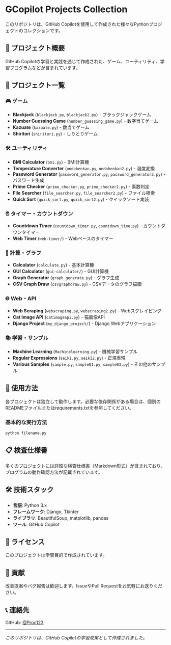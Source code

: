 # GCopilot Projects Collection

このリポジトリは、GitHub Copilotを使用して作成された様々なPythonプロジェクトのコレクションです。

## 🎯 プロジェクト概要

GitHub Copilotの学習と実践を通じて作成された、ゲーム、ユーティリティ、学習プログラムなどが含まれています。

## 📁 プロジェクト一覧

### 🎮 ゲーム
- **Blackjack** (`blackjack.py`, `blackjack2.py`) - ブラックジャックゲーム
- **Number Guessing Game** (`number_guessing_game.py`) - 数字当てゲーム
- **Kazuate** (`kazuate.py`) - 数当てゲーム
- **Shiritori** (`shiritori.py`) - しりとりゲーム

### 🛠️ ユーティリティ
- **BMI Calculator** (`bmi.py`) - BMI計算機
- **Temperature Converter** (`ondohenkan.py`, `ondohenkan2.py`) - 温度変換
- **Password Generator** (`password_generator.py`, `password_generator2.py`) - パスワード生成
- **Prime Checker** (`prime_checker.py`, `prime_checker2.py`) - 素数判定
- **File Searcher** (`file_searcher.py`, `file_searcher2.py`) - ファイル検索
- **Quick Sort** (`quick_sort.py`, `quick_sort2.py`) - クイックソート実装

### ⏰ タイマー・カウントダウン
- **Countdown Timer** (`countdown_timer.py`, `countdown_time.py`) - カウントダウンタイマー
- **Web Timer** (`web-timer/`) - Webベースのタイマー

### 🧮 計算・グラフ
- **Calculator** (`calculate.py`) - 基本計算機
- **GUI Calculator** (`gui-calculator/`) - GUI計算機
- **Graph Generator** (`graph_generate.py`) - グラフ生成
- **CSV Graph Draw** (`csvgraphdraw.py`) - CSVデータのグラフ描画

### 🌐 Web・API
- **Web Scraping** (`webscraping.py`, `webscraping2.py`) - Webスクレイピング
- **Cat Image API** (`catimageapi.py`) - 猫画像API
- **Django Project** (`my_django_project/`) - Django Webアプリケーション

### 📚 学習・サンプル
- **Machine Learning** (`Machinelearning.py`) - 機械学習サンプル
- **Regular Expressions** (`seiki.py`, `seiki2.py`) - 正規表現
- **Various Samples** (`sample.py`, `sample01.py`, `sample03.py`) - その他のサンプル

## 🚀 使用方法

各プロジェクトは独立して動作します。必要な依存関係がある場合は、個別のREADMEファイルまたはrequirements.txtを参照してください。

### 基本的な実行方法
```bash
python filename.py
```

## 📋 検査仕様書

多くのプロジェクトには詳細な検査仕様書（Markdown形式）が含まれており、プログラムの動作確認方法が記載されています。

## 🛠️ 技術スタック

- **言語**: Python 3.x
- **フレームワーク**: Django, Tkinter
- **ライブラリ**: BeautifulSoup, matplotlib, pandas
- **ツール**: GitHub Copilot

## 📝 ライセンス

このプロジェクトは学習目的で作成されています。

## 🤝 貢献

改善提案やバグ報告は歓迎します。IssueやPull Requestをお気軽にお送りください。

## 📞 連絡先

GitHub: [@Proc123](https://github.com/Proc123)

---

*このリポジトリは、GitHub Copilotの学習成果として作成されました。*